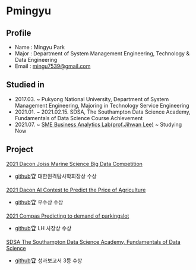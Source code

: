 # Pmingyu

## Profile
* Name : Mingyu Park
* Major : Department of System Management Engineering, Technology & Data Engineering
* Email : mingu7539@gmail.com

## Studied in
* 2017.03. ~ Pukyong National University, Department of System Management Engineering, Majoring in Technology Service Engineering
* 2021.01. ~ 2021.02.15. SDSA, The Southampton Data Science Academy, Fundamentals of Data Science Course Achievement
* 2021.07. ~ [SME Business Analytics Lab(prof.Jihwan Lee)](http://pknu-balab.herokuapp.com/) ~ Studying Now

## Project
[2021 Dacon Joiss Marine Science Big Data Competition](https://dacon.io/competitions/official/235793/overview/description)
* [github](https://github.com/pmingyu/joiss)🏆 대한원격탐사학회장상 수상

[2021 Dacon AI Contest to Predict the Price of Agriculture](https://dacon.io/competitions/official/235801/overview/description)
* [github](https://github.com/pmingyu/nongsan)🏆 우수상 수상

[2021 Compas Predicting to demand of parkingslot](https://compas.lh.or.kr/subj/competition/info?subjNo=SBJ_2107_003#)
* [github](https://github.com/pmingyu/parkingslot)🏆 LH 사장상 수상

[SDSA The Southampton Data Science Academy, Fundamentals of Data Science](https://cms.pknu.ac.kr/pknusme/view.do?no=13640&idx=483693&view=view&pageIndex=1&sv=&sw=)
* [github](https://github.com/pmingyu/gStep)🏆 성과보고서 3등 수상
